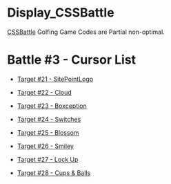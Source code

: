 # Display_CSSBattle

[CSSBattle](https://cssbattle.dev/) Golfing Game Codes are
Partial non-optimal.

# Battle #3 - Cursor List 
+ [Target #21 - SitePointLogo](./21.SitePointLogo.md)

+ [Target #22 - Cloud](./22.Cloud.md)
+ [Target #23 - Boxception](./23.Boxception.md)
+ [Target #24 - Switches](./24.Switches.md)
+ [Target #25 - Blossom](./25.Blossom.md)
+ [Target #26 - Smiley](./26.Smiley.md)
+ [Target #27 - Lock Up](./27.Lock_Up.md)
+ [Target #28 - Cups & Balls](./28.Cups_&_Balls.md)
